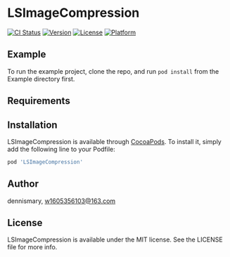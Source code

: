 # LSImageCompression

[![CI Status](https://img.shields.io/travis/dennismary/LSImageCompression.svg?style=flat)](https://travis-ci.org/dennismary/LSImageCompression)
[![Version](https://img.shields.io/cocoapods/v/LSImageCompression.svg?style=flat)](https://cocoapods.org/pods/LSImageCompression)
[![License](https://img.shields.io/cocoapods/l/LSImageCompression.svg?style=flat)](https://cocoapods.org/pods/LSImageCompression)
[![Platform](https://img.shields.io/cocoapods/p/LSImageCompression.svg?style=flat)](https://cocoapods.org/pods/LSImageCompression)

## Example

To run the example project, clone the repo, and run `pod install` from the Example directory first.

## Requirements

## Installation

LSImageCompression is available through [CocoaPods](https://cocoapods.org). To install
it, simply add the following line to your Podfile:

```ruby
pod 'LSImageCompression'
```

## Author

dennismary, w1605356103@163.com

## License

LSImageCompression is available under the MIT license. See the LICENSE file for more info.
